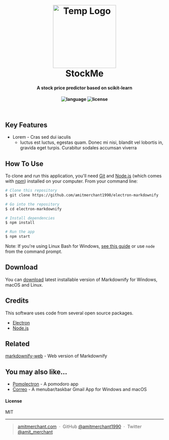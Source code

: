 
<h1 align="center">
  <br>
  <a><img src="https://github.com/yuzhoujr/helloML/blob/master/logo.jpg" alt="Temp Logo" width="200"></a>
  <br>
    StockMe
  <br>
</h1>

<h4 align="center">A stock price predictor based on scikit-learn<h4>

<p align="center">
  <a>
    <img src="https://img.shields.io/badge/language-Python-orange.svg" alt="language">
  </a>
  <a>
    <img src="https://img.shields.io/badge/license-MIT-blue.svg" alt="license">
  </a>
</p>
<br>

<!-- ![screenshot](https://raw.githubusercontent.com/amitmerchant1990/electron-markdownify/master/img/markdownify.gif) -->

## Key Features

* Lorem - Cras sed dui iaculis
  - luctus est luctus, egestas quam. Donec mi nisi, blandit vel lobortis in, gravida eget turpis. Curabitur sodales accumsan viverra



## How To Use

To clone and run this application, you'll need [Git](https://git-scm.com) and [Node.js](https://nodejs.org/en/download/) (which comes with [npm](http://npmjs.com)) installed on your computer. From your command line:

```bash
# Clone this repository
$ git clone https://github.com/amitmerchant1990/electron-markdownify

# Go into the repository
$ cd electron-markdownify

# Install dependencies
$ npm install

# Run the app
$ npm start
```

Note: If you're using Linux Bash for Windows, [see this guide](https://www.howtogeek.com/261575/how-to-run-graphical-linux-desktop-applications-from-windows-10s-bash-shell/) or use `node` from the command prompt.


## Download

You can [download](https://github.com/amitmerchant1990/electron-markdownify/releases/tag/v1.2.0) latest installable version of Markdownify for Windows, macOS and Linux.

## Credits

This software uses code from several open source packages.

- [Electron](http://electron.atom.io/)
- [Node.js](https://nodejs.org/)


## Related

[markdownify-web](https://github.com/amitmerchant1990/markdownify-web) - Web version of Markdownify

## You may also like...

- [Pomolectron](https://github.com/amitmerchant1990/pomolectron) - A pomodoro app
- [Correo](https://github.com/amitmerchant1990/correo) - A menubar/taskbar Gmail App for Windows and macOS

#### License

MIT

---

> [amitmerchant.com](https://www.amitmerchant.com) &nbsp;&middot;&nbsp;
> GitHub [@amitmerchant1990](https://github.com/amitmerchant1990) &nbsp;&middot;&nbsp;
> Twitter [@amit_merchant](https://twitter.com/amit_merchant)
